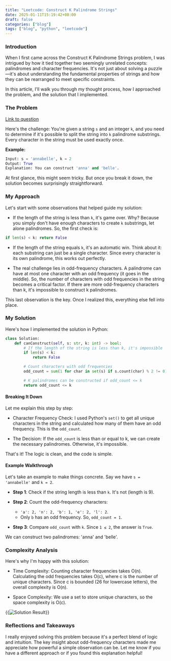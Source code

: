 ```yaml
---
title: "Leetcode: Construct K Palindrome Strings"
date: 2025-01-11T15:19:42+08:00
draft: false
categories: ["blog"]
tags: ["blog", "python", "leetcode"]
---
```


### Introduction

When I first came across the Construct K Palindrome Strings problem, I was intrigued by how it tied together two seemingly unrelated concepts: palindromes and character frequencies. It's not just about solving a puzzle—it's about understanding the fundamental properties of strings and how they can be rearranged to meet specific constraints.

In this article, I'll walk you through my thought process, how I approached the problem, and the solution that I implemented.

### The Problem

[Link to question](https://leetcode.com/problems/construct-k-palindrome-strings)

Here's the challenge: You're given a string `s` and an integer `k`, and you need to determine if it's possible to split the string into `k` palindrome substrings. Every character in the string must be used exactly once.

**Example:**

```python
Input: s = 'annabelle', k = 2
Output: True
Explanation: You can construct 'anna' and 'belle'.
```

At first glance, this might seem tricky. But once you break it down, the solution becomes surprisingly straightforward.

### My Approach

Let's start with some observations that helped guide my solution:

* If the length of the string is less than `k`, it's game over.
Why? Because you simply don't have enough characters to create `k` substrings, let alone palindromes. So, the first check is:

```python
if len(s) < k: return False
```

* If the length of the string equals `k`, it's an automatic win.
Think about it: each substring can just be a single character. Since every character is its own palindrome, this works out perfectly.

* The real challenge lies in odd-frequency characters.
A palindrome can have at most one character with an odd frequency (it goes in the middle). So, the number of characters with odd frequencies in the string becomes a critical factor. If there are more odd-frequency characters than k, it's impossible to construct k palindromes.

This last observation is the key. Once I realized this, everything else fell into place.

### My Solution

Here's how I implemented the solution in Python:

```python
class Solution:
    def canConstruct(self, s: str, k: int) -> bool:
        # If the length of the string is less than k, it's impossible
        if len(s) < k:
            return False

        # Count characters with odd frequencies
        odd_count = sum(1 for char in set(s) if s.count(char) % 2 != 0)

        # K palindromes can be constructed if odd_count <= k
        return odd_count <= k
```

#### Breaking It Down

Let me explain this step by step:

* Character Frequency Check: I used Python's `set()` to get all unique characters in the string and calculated how many of them have an odd frequency. This is the `odd_count`.

* The Decision: If the `odd_count` is less than or equal to k, we can create the necessary palindromes. Otherwise, it's impossible.

That's it! The logic is clean, and the code is simple.

#### Example Walkthrough

Let's take an example to make things concrete. Say we have `s = 'annabelle'` and `k = 2`.

* **Step 1**: Check if the string length is less than `k`. It's not (length is 9).

* **Step 2**: Count the odd-frequency characters:
  * `'a': 2, 'n': 2, 'b': 1, 'e': 2, 'l': 2`.
  * Only `b` has an odd frequency. So, `odd_count = 1`.

* **Step 3**: Compare `odd_count` with `k`. Since `1 ≤ 2`, the answer is `True`.

We can construct two palindromes: 'anna' and 'belle'.

### Complexity Analysis

Here's why I'm happy with this solution:

* Time Complexity: Counting character frequencies takes O(n). Calculating the odd frequencies takes O(c), where c is the number of unique characters. Since c is bounded (26 for lowercase letters), the overall complexity is O(n).

* Space Complexity: We use a set to store unique characters, so the space complexity is O(c).

{{<image src="https://i.ibb.co/6mjVR5K/leetcode-construct-k-palidromes-nuttaphat.jpg"  alt="Solution Result" position="center">}}

### Reflections and Takeaways

I really enjoyed solving this problem because it's a perfect blend of logic and intuition. The key insight about odd-frequency characters made me appreciate how powerful a simple observation can be. Let me know if you have a different approach or if you found this explanation helpful!
